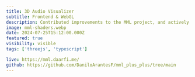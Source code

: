 ```yaml
---
title: 3D Audio Visualizer
subtitle: Frontend & WebGL
description: Contributed improvements to the MML project, and actively maintained an experimental fork in collaboration with @TheCodeTherapy. Added support for custom shaders to MML through m-shader tags.
image: mml-shaders.webp
date: 2024-07-25T15:12:00.000Z
featured: true
visibility: visible
tags: ['threejs', 'typescript']

live: https://mml.daarfi.me/
github: https://github.com/DaniloArantesF/mml_plus_plus/tree/main
---
```

